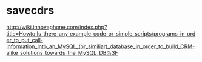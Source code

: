 # savecdrs
http://wiki.innovaphone.com/index.php?title=Howto:Is_there_any_example_code_or_simple_scripts/programs_in_order_to_put_call-information_into_an_MySQL_(or_similiar)_database_in_order_to_build_CRM-alike_solutions_towards_the_MySQL_DB%3F